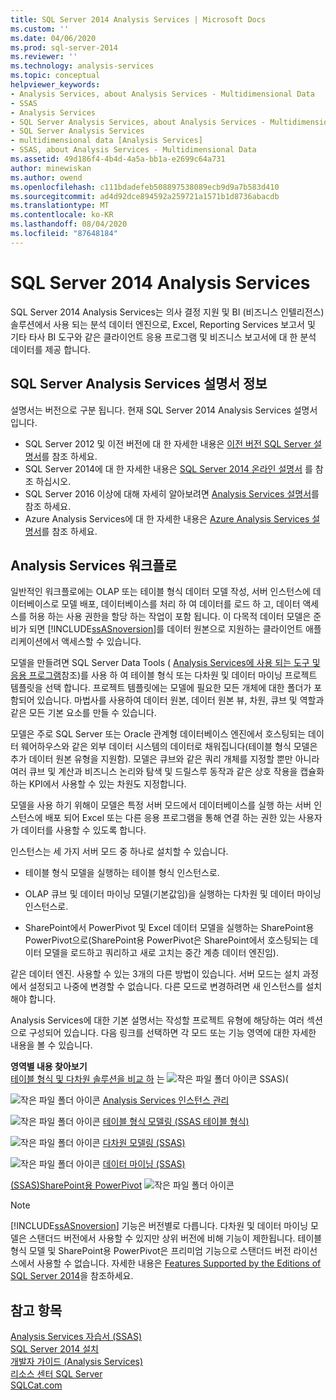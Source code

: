 ```yaml
---
title: SQL Server 2014 Analysis Services | Microsoft Docs
ms.custom: ''
ms.date: 04/06/2020
ms.prod: sql-server-2014
ms.reviewer: ''
ms.technology: analysis-services
ms.topic: conceptual
helpviewer_keywords:
- Analysis Services, about Analysis Services - Multidimensional Data
- SSAS
- Analysis Services
- SQL Server Analysis Services, about Analysis Services - Multidimensional Data
- SQL Server Analysis Services
- multidimensional data [Analysis Services]
- SSAS, about Analysis Services - Multidimensional Data
ms.assetid: 49d186f4-4b4d-4a5a-bb1a-e2699c64a731
author: minewiskan
ms.author: owend
ms.openlocfilehash: c111bdadefeb508897538089ecb9d9a7b583d410
ms.sourcegitcommit: ad4d92dce894592a259721a1571b1d8736abacdb
ms.translationtype: MT
ms.contentlocale: ko-KR
ms.lasthandoff: 08/04/2020
ms.locfileid: "87648184"
---
```

# <a name="sql-server-2014-analysis-services"></a>SQL Server 2014 Analysis Services

  SQL Server 2014 Analysis Services는 의사 결정 지원 및 BI (비즈니스 인텔리전스) 솔루션에서 사용 되는 분석 데이터 엔진으로, Excel, Reporting Services 보고서 및 기타 타사 BI 도구와 같은 클라이언트 응용 프로그램 및 비즈니스 보고서에 대 한 분석 데이터를 제공 합니다. 

## <a name="about-sql-server-analysis-services-documentation"></a>SQL Server Analysis Services 설명서 정보

설명서는 버전으로 구분 됩니다. 현재 SQL Server 2014 Analysis Services 설명서입니다.

- SQL Server 2012 및 이전 버전에 대 한 자세한 내용은 [이전 버전 SQL Server 설명서](https://docs.microsoft.com/previous-versions/sql/)를 참조 하세요.
- SQL Server 2014에 대 한 자세한 내용은 [SQL Server 2014 온라인 설명서](../index.yml) 를 참조 하십시오.
- SQL Server 2016 이상에 대해 자세히 알아보려면 [Analysis Services 설명서](https://docs.microsoft.com/analysis-services/)를 참조 하세요.
- Azure Analysis Services에 대 한 자세한 내용은 [Azure Analysis Services 설명서](https://docs.microsoft.com/azure/analysis-services/)를 참조 하세요.

## <a name="analysis-services-workflow"></a>Analysis Services 워크플로

일반적인 워크플로에는 OLAP 또는 테이블 형식 데이터 모델 작성, 서버 인스턴스에 데이터베이스로 모델 배포, 데이터베이스를 처리 하 여 데이터를 로드 하 고, 데이터 액세스를 허용 하는 사용 권한을 할당 하는 작업이 포함 됩니다. 이 다목적 데이터 모델은 준비가 되면 [!INCLUDE[ssASnoversion](../includes/ssasnoversion-md.md)]를 데이터 원본으로 지원하는 클라이언트 애플리케이션에서 액세스할 수 있습니다.  
  
 모델을 만들려면 SQL Server Data Tools ( [Analysis Services에 사용 되는 도구 및 응용 프로그램](tools-and-applications-used-in-analysis-services.md)참조)를 사용 하 여 테이블 형식 또는 다차원 및 데이터 마이닝 프로젝트 템플릿을 선택 합니다. 프로젝트 템플릿에는 모델에 필요한 모든 개체에 대한 폴더가 포함되어 있습니다. 마법사를 사용하여 데이터 원본, 데이터 원본 뷰, 차원, 큐브 및 역할과 같은 모든 기본 요소를 만들 수 있습니다.  
  
 모델은 주로 SQL Server 또는 Oracle 관계형 데이터베이스 엔진에서 호스팅되는 데이터 웨어하우스와 같은 외부 데이터 시스템의 데이터로 채워집니다(테이블 형식 모델은 추가 데이터 원본 유형을 지원함). 모델은 큐브와 같은 쿼리 개체를 지정할 뿐만 아니라 여러 큐브 및 계산과 비즈니스 논리와 탐색 및 드릴스루 동작과 같은 상호 작용을 캡슐화하는 KPI에서 사용할 수 있는 차원도 지정합니다.  
  
 모델을 사용 하기 위해이 모델은 특정 서버 모드에서 데이터베이스를 실행 하는 서버 인스턴스에 배포 되어 Excel 또는 다른 응용 프로그램을 통해 연결 하는 권한 있는 사용자가 데이터를 사용할 수 있도록 합니다.  
  
 인스턴스는 세 가지 서버 모드 중 하나로 설치할 수 있습니다.  
  
-   테이블 형식 모델을 실행하는 테이블 형식 인스턴스로.  
  
-   OLAP 큐브 및 데이터 마이닝 모델(기본값임)을 실행하는 다차원 및 데이터 마이닝 인스턴스로.  
  
-   SharePoint에서 PowerPivot 및 Excel 데이터 모델을 실행하는 SharePoint용 PowerPivot으로(SharePoint용 PowerPivot은 SharePoint에서 호스팅되는 데이터 모델을 로드하고 쿼리하고 새로 고치는 중간 계층 데이터 엔진임).  
  
 같은 데이터 엔진. 사용할 수 있는 3개의 다른 방법이 있습니다. 서버 모드는 설치 과정에서 설정되고 나중에 변경할 수 없습니다. 다른 모드로 변경하려면 새 인스턴스를 설치해야 합니다.  
  
 Analysis Services에 대한 기본 설명서는 작성할 프로젝트 유형에 해당하는 여러 섹션으로 구성되어 있습니다. 다음 링크를 선택하면 각 모드 또는 기능 영역에 대한 자세한 내용을 볼 수 있습니다.  
  
 **영역별 내용 찾아보기**  
 [테이블 형식 및 다차원 솔루션을 비교 하](comparing-tabular-and-multidimensional-solutions-ssas.md) 는 ![작은 파일 폴더 아이콘](../../2014/integration-services/media/filefolder-small.gif "작은 파일 폴더 아이콘") SSAS&#41;&#40;  
  
 ![작은 파일 폴더 아이콘](../../2014/integration-services/media/filefolder-small.gif "작은 파일 폴더 아이콘") [Analysis Services 인스턴스 관리](instances/analysis-services-instance-management.md)  
  
 ![작은 파일 폴더 아이콘](../../2014/integration-services/media/filefolder-small.gif "작은 파일 폴더 아이콘") [테이블 형식 모델링 &#40;SSAS 테이블 형식&#41;](tabular-models/tabular-models-ssas.md)  
  
 ![작은 파일 폴더 아이콘](../../2014/integration-services/media/filefolder-small.gif "작은 파일 폴더 아이콘") [다차원 모델링 &#40;SSAS&#41;](multidimensional-models/multidimensional-models-ssas.md)  
  
 ![작은 파일 폴더 아이콘](../../2014/integration-services/media/filefolder-small.gif "작은 파일 폴더 아이콘") [데이터 마이닝 &#40;SSAS&#41;](data-mining/data-mining-ssas.md)  
  
 [&#40;SSAS&#41;SharePoint용 PowerPivot](power-pivot-sharepoint/power-pivot-for-sharepoint-ssas.md) ![작은 파일 폴더 아이콘](../../2014/integration-services/media/filefolder-small.gif "작은 파일 폴더 아이콘")  
  
> [!NOTE]  
>  [!INCLUDE[ssASnoversion](../includes/ssasnoversion-md.md)] 기능은 버전별로 다릅니다. 다차원 및 데이터 마이닝 모델은 스탠더드 버전에서 사용할 수 있지만 상위 버전에 비해 기능이 제한됩니다. 테이블 형식 모델 및 SharePoint용 PowerPivot은 프리미엄 기능으로 스탠더드 버전 라이선스에서 사용할 수 없습니다. 자세한 내용은 [Features Supported by the Editions of SQL Server 2014](../../2014/getting-started/features-supported-by-the-editions-of-sql-server-2014.md)을 참조하세요.  
  
## <a name="see-also"></a>참고 항목  
 [Analysis Services 자습서 &#40;SSAS&#41;](analysis-services-tutorials-ssas.md)   
 [SQL Server 2014 설치](../database-engine/install-windows/installation-for-sql-server.md)   
 [개발자 가이드 &#40;Analysis Services&#41;](analysis-services-developer-documentation.md)   
 [리소스 센터 SQL Server](https://go.microsoft.com/fwlink/?linkID=219676)   
 [SQLCat.com](https://go.microsoft.com/fwlink/?linkID=220963)  
  
  
